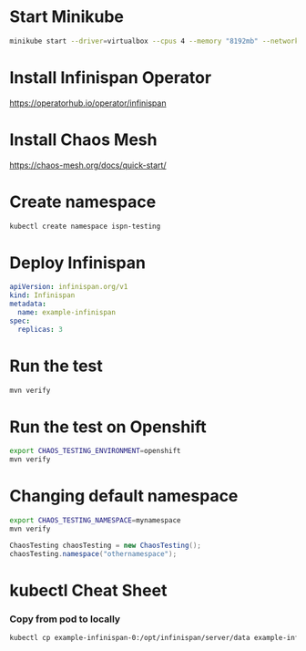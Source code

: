 # Start Minikube
```bash
minikube start --driver=virtualbox --cpus 4 --memory "8192mb" --network-plugin=cni
```

# Install Infinispan Operator
https://operatorhub.io/operator/infinispan

# Install Chaos Mesh
https://chaos-mesh.org/docs/quick-start/

# Create namespace
```bash
kubectl create namespace ispn-testing
```

# Deploy Infinispan
```yaml
apiVersion: infinispan.org/v1
kind: Infinispan
metadata:
  name: example-infinispan
spec:
  replicas: 3
```

# Run the test
```bash
mvn verify
```

# Run the test on Openshift
```bash
export CHAOS_TESTING_ENVIRONMENT=openshift
mvn verify
```

# Changing default namespace
```bash
export CHAOS_TESTING_NAMESPACE=mynamespace
mvn verify
```
```java
ChaosTesting chaosTesting = new ChaosTesting();
chaosTesting.namespace("othernamespace");
```

# kubectl Cheat Sheet
### Copy from pod to locally
```bash
kubectl cp example-infinispan-0:/opt/infinispan/server/data example-infinispan-0
```